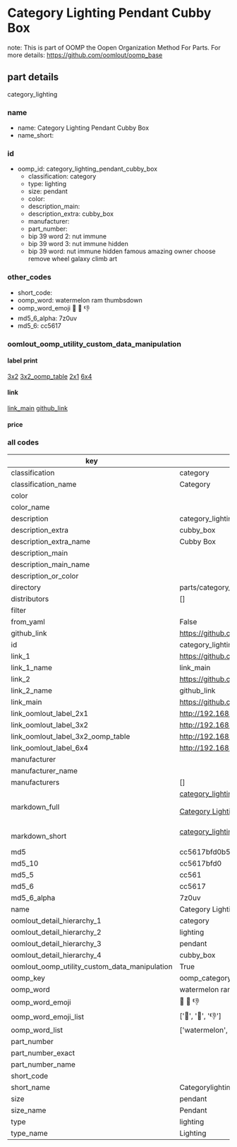 # Category Lighting Pendant Cubby Box  

note: This is part of OOMP the Oopen Organization Method For Parts. For more details: https://github.com/oomlout/oomp_base

##  part details



category_lighting

### name
* name: Category Lighting Pendant Cubby Box
* name_short: 
### id
* oomp_id: category_lighting_pendant_cubby_box
  * classification: category
  * type: lighting
  * size: pendant
  * color: 
  * description_main: 
  * description_extra: cubby_box
  * manufacturer: 
  * part_number: 
  * bip 39 word 2: nut immune
  * bip 39 word 3: nut immune hidden
  * bip 39 word: nut immune hidden famous amazing owner choose remove wheel galaxy climb art

### other_codes
* short_code: 
* oomp_word: watermelon ram thumbsdown
* oomp_word_emoji :watermelon: :ram: :thumbsdown:
* md5_6_alpha: 7z0uv
* md5_6: cc5617






### oomlout_oomp_utility_custom_data_manipulation
#### label print
[3x2](http://192.168.1.245:1112/?label=oomp%207z0uv)
[3x2_oomp_table](http://192.168.1.107:1112/?label=oomp%207z0uv)
[2x1](http://192.168.1.242:1112/?label=oomp%207z0uv)
[6x4](http://192.168.1.55:1112/?label=oomp%207z0uv)    

#### link

[link_main](https://github.com/oomlout/oomlout_oomp_current_version_messy/tree/main/parts/category_lighting_pendant_cubby_box) [github_link](https://github.com/oomlout/oomlout_oomp_part_src/tree/main/parts/category_lighting_pendant_cubby_box)                             

#### price







### all codes 
| key | value |  
| --- | --- |  
| classification | category |  
| classification_name | Category |  
| color |  |  
| color_name |  |  
| description | category_lighting |  
| description_extra | cubby_box |  
| description_extra_name | Cubby Box |  
| description_main |  |  
| description_main_name |  |  
| description_or_color |   |  
| directory | parts/category_lighting_pendant_cubby_box |  
| distributors | [] |  
| filter |  |  
| from_yaml | False |  
| github_link | https://github.com/oomlout/oomlout_oomp_part_src/tree/main/parts/category_lighting_pendant_cubby_box |  
| id | category_lighting_pendant_cubby_box |  
| link_1 | https://github.com/oomlout/oomlout_oomp_current_version_messy/tree/main/parts/category_lighting_pendant_cubby_box |  
| link_1_name | link_main |  
| link_2 | https://github.com/oomlout/oomlout_oomp_part_src/tree/main/parts/category_lighting_pendant_cubby_box |  
| link_2_name | github_link |  
| link_main | https://github.com/oomlout/oomlout_oomp_current_version_messy/tree/main/parts/category_lighting_pendant_cubby_box |  
| link_oomlout_label_2x1 | http://192.168.1.242:1112/?label=oomp%207z0uv |  
| link_oomlout_label_3x2 | http://192.168.1.245:1112/?label=oomp%207z0uv |  
| link_oomlout_label_3x2_oomp_table | http://192.168.1.107:1112/?label=oomp%207z0uv |  
| link_oomlout_label_6x4 | http://192.168.1.55:1112/?label=oomp%207z0uv |  
| manufacturer |  |  
| manufacturer_name |  |  
| manufacturers | [] |  
| markdown_full | [category_lighting_pendant_cubby_box](https://github.com/oomlout/oomlout_oomp_current_version_messy/tree/main/parts/category_lighting_pendant_cubby_box)<br>[](https://github.com/oomlout/oomlout_oomp_current_version_messy/tree/main/parts/category_lighting_pendant_cubby_box)<br>[Category Lighting Pendant Cubby Box](https://github.com/oomlout/oomlout_oomp_current_version_messy/tree/main/parts/category_lighting_pendant_cubby_box)<br><br> |  
| markdown_short | [category_lighting_pendant_cubby_box](https://github.com/oomlout/oomlout_oomp_current_version_messy/tree/main/parts/category_lighting_pendant_cubby_box)<br><br> |  
| md5 | cc5617bfd0b5e50a7883e52ad6dc6cbd |  
| md5_10 | cc5617bfd0 |  
| md5_5 | cc561 |  
| md5_6 | cc5617 |  
| md5_6_alpha | 7z0uv |  
| name | Category Lighting Pendant Cubby Box |  
| oomlout_detail_hierarchy_1 | category |  
| oomlout_detail_hierarchy_2 | lighting |  
| oomlout_detail_hierarchy_3 | pendant |  
| oomlout_detail_hierarchy_4 | cubby_box |  
| oomlout_oomp_utility_custom_data_manipulation | True |  
| oomp_key | oomp_category_lighting_pendant_cubby_box |  
| oomp_word | watermelon ram thumbsdown |  
| oomp_word_emoji | :watermelon: :ram: :thumbsdown: |  
| oomp_word_emoji_list | [':watermelon:', ':ram:', ':thumbsdown:'] |  
| oomp_word_list | ['watermelon', 'ram', 'thumbsdown'] |  
| part_number |  |  
| part_number_exact |  |  
| part_number_name |  |  
| short_code |  |  
| short_name | Categorylighting |  
| size | pendant |  
| size_name | Pendant |  
| type | lighting |  
| type_name | Lighting |  
